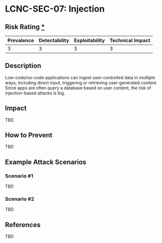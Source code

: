 # LCNC-SEC-07: Injection

## Risk Rating [*](https://owasp.org/www-project-top-ten/2017/Note_About_Risks)

| Prevalence | Detectability | Exploitability | Technical Impact |
| --- | --- | --- | --- |
| 3 | 3 | 3 | 3 |

## Description

Low-code/no-code applications can ingest user-controlled data in multiple ways, including direct input, triggering or retrieving user-generated content. 
Since apps are often query a database based on user content, the risk of injection-based attacks is big.

## Impact

TBD

## How to Prevent

TBD

## Example Attack Scenarios

### Scenario #1

TBD

### Scenario #2

TBD

## References

TBD